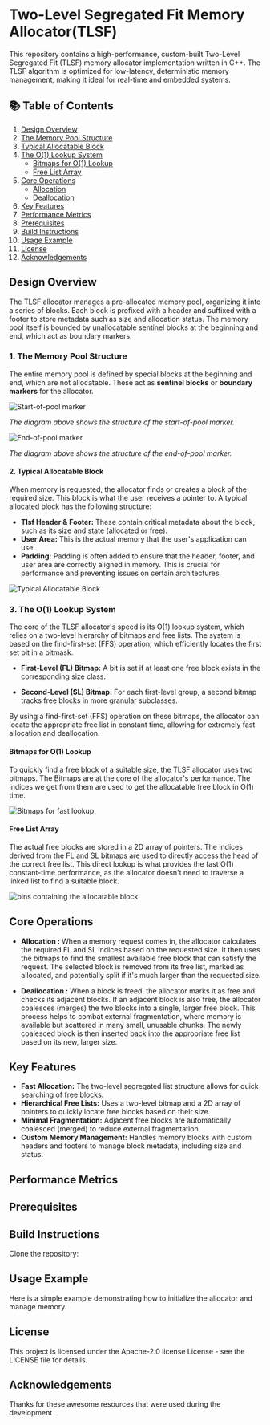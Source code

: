 # Two-Level Segregated Fit Memory Allocator(TLSF)
This repository contains a high-performance, custom-built Two-Level Segregated Fit (TLSF) memory allocator implementation written in C++. The TLSF algorithm is optimized for low-latency, deterministic memory management, making it ideal for real-time and embedded systems.

## 📚 Table of Contents

1.  [Design Overview](#design-overview)
2.  [The Memory Pool Structure](#1-the-memory-pool-structure)
3.  [Typical Allocatable Block](#2-typical-allocatable-block)
4.  [The O(1) Lookup System](#3-the-o1-lookup-system)
    * [Bitmaps for O(1) Lookup](#bitmaps-for-o1-lookup)
    * [Free List Array](#free-list-array)
5.  [Core Operations](#core-operations)
    * [Allocation](#allocation)
    * [Deallocation](#deallocation)
6.  [Key Features](#key-features)
7.  [Performance Metrics](#performance-metrics)
8.  [Prerequisites](#prerequisites)
9.  [Build Instructions](#build-instructions)
10. [Usage Example](#usage-example)
11. [License](#license)
12. [Acknowledgements](#acknowledgements)


## Design Overview

The TLSF allocator manages a pre-allocated memory pool, organizing it into a series of blocks. Each block is prefixed with a header and suffixed with a footer to store metadata such as size and allocation status. The memory pool itself is bounded by unallocatable sentinel blocks at the beginning and end, which act as boundary markers.

### **1. The Memory Pool Structure**

The entire memory pool is defined by special blocks at the beginning and end, which are not allocatable. These act as **sentinel blocks** or **boundary markers** for the allocator.


![Start-of-pool marker](diagrams/start-marker.png)

*The diagram above shows the structure of the start-of-pool marker.*


![End-of-pool marker](diagrams/end-marker.png)

*The diagram above shows the structure of the end-of-pool marker.*



#### **2. Typical Allocatable Block**

When memory is requested, the allocator finds or creates a block of the required size. This block is what the user receives a pointer to. A typical allocated block has the following structure:

* **Tlsf Header & Footer:** These contain critical metadata about the block, such as its size and state (allocated or free).
* **User Area:** This is the actual memory that the user's application can use.
* **Padding:** Padding is often added to ensure that the header, footer, and user area are correctly aligned in memory. This is crucial for performance and preventing issues on certain architectures.

![Typical Allocatable Block](diagrams/typical-allocatable-block.png)

### **3. The O(1) Lookup System**

The core of the TLSF allocator's speed is its O(1) lookup system, which relies on a two-level hierarchy of bitmaps and free lists. The system is based on the find-first-set (FFS) operation, which efficiently locates the first set bit in a bitmask.

- **First-Level (FL) Bitmap:** A bit is set if at least one free block exists in the corresponding size class.

- **Second-Level (SL) Bitmap:** For each first-level group, a second bitmap tracks free blocks in more granular subclasses.

By using a find-first-set (FFS) operation on these bitmaps, the allocator can locate the appropriate free list in constant time, allowing for extremely fast allocation and deallocation.

#### **Bitmaps for O(1) Lookup**
To quickly find a free block of a suitable size, the TLSF allocator uses two bitmaps. The Bitmaps are at the core of the allocator's performance. The indices we get from them are used to get the allocatable free block in O(1) time.

![Bitmaps for fast lookup](diagrams/bitmaps.png)


#### **Free List Array**

The actual free blocks are stored in a 2D array of pointers. The indices derived from the FL and SL bitmaps are used to directly access the head of the correct free list. This direct lookup is what provides the fast O(1) constant-time performance, as the allocator doesn't need to traverse a linked list to find a suitable block.

![bins containing the allocatable block](diagrams/bins.png)

## Core Operations

* **Allocation :** When a memory request comes in, the allocator calculates the required FL and SL indices based on the requested size. It then uses the bitmaps to find the smallest available free block that can satisfy the request. The selected block is removed from its free list, marked as allocated, and potentially split if it's much larger than the requested size.

* **Deallocation :** When a block is freed, the allocator marks it as free and checks its adjacent blocks. If an adjacent block is also free, the allocator coalesces (merges) the two blocks into a single, larger free block. This process helps to combat external fragmentation, where memory is available but scattered in many small, unusable chunks. The newly coalesced block is then inserted back into the appropriate free list based on its new, larger size.

## Key Features

* **Fast Allocation:** The two-level segregated list structure allows for quick searching of free blocks.
* **Hierarchical Free Lists:** Uses a two-level bitmap and a 2D array of pointers to quickly locate free blocks based on their size.
* **Minimal Fragmentation:** Adjacent free blocks are automatically coalesced (merged) to reduce external fragmentation.
* **Custom Memory Management:** Handles memory blocks with custom headers and footers to manage block metadata, including size and status.

## Performance Metrics

## Prerequisites


## Build Instructions
Clone the repository:


## Usage Example
Here is a simple example demonstrating how to initialize the allocator and manage memory.


## License
This project is licensed under the Apache-2.0 license License - see the LICENSE file for details.

## Acknowledgements

Thanks for these awesome resources that were used during the development
